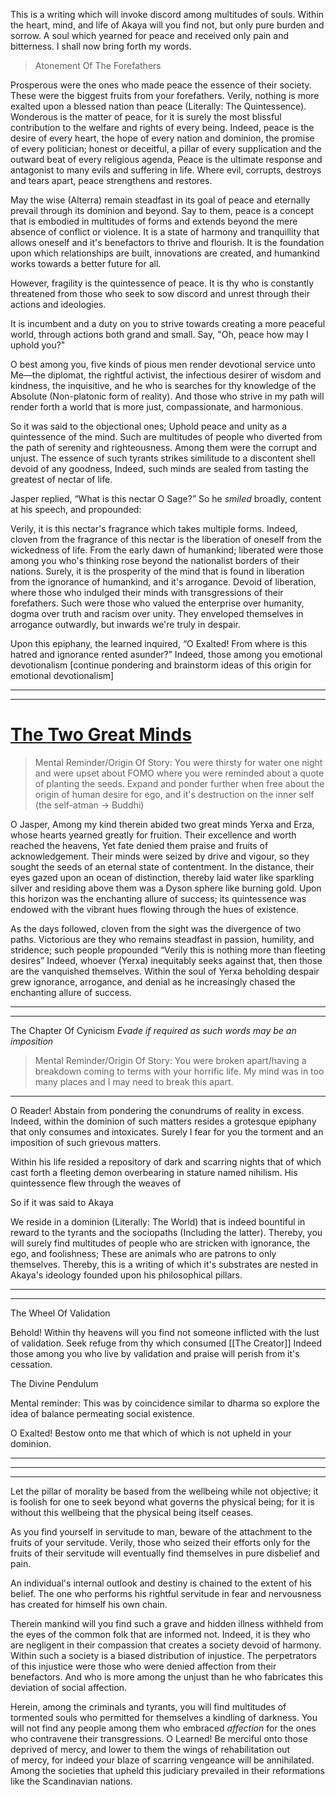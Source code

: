 This is a writing which will invoke discord among multitudes of souls. Within the heart, mind, and life of Akaya will you find not, but only pure burden and sorrow. A soul which yearned for peace and received only pain and bitterness. I shall now bring forth my words.


> Atonement Of The Forefathers

Prosperous were the ones who made peace the essence of their society. These were the biggest fruits from your forefathers. Verily, nothing is more exalted upon a blessed nation than peace (Literally: The Quintessence). Wonderous is the matter of peace, for it is surely the most blissful contribution to the welfare and rights of every being. Indeed, peace is the desire of every heart, the hope of every nation and dominion, the promise of every politician; honest or deceitful, a pillar of every supplication and the outward beat of every religious agenda, Peace is the ultimate response and antagonist to many evils and suffering in life. Where evil, corrupts, destroys and tears apart, peace strengthens and restores. 

May the wise (Alterra) remain steadfast in its goal of peace and eternally prevail through its dominion and beyond. Say to them, peace is a concept that is embodied in multitudes of forms and extends beyond the mere absence of conflict or violence. It is a state of harmony and tranquillity that allows oneself and it's benefactors to thrive and flourish. It is the foundation upon which relationships are built, innovations are created, and humankind works towards a better future for all. 

However, fragility is the quintessence of peace. It is thy who is constantly threatened from those who seek to sow discord and unrest through their actions and ideologies. 

It is incumbent and a duty on you to strive towards creating a more peaceful world, through actions both grand and small. Say, "Oh, peace how may I uphold you?"

O best among you, five kinds of pious men render devotional service unto Me—the diplomat, the rightful activist, the infectious desirer of wisdom and kindness, the inquisitive, and he who is searches for thy knowledge of the Absolute (Non-platonic form of reality). And those who strive in my path will render forth a world that is more just, compassionate, and harmonious.

So it was said to the objectional ones; Uphold peace and unity as a quintessence of the mind. Such are multitudes of people who diverted from the path of serenity and righteousness. Among them were the corrupt and unjust. The essence of such tyrants strikes similitude to a discontent shell devoid of any goodness, Indeed, such minds are sealed from tasting the greatest of nectar of life. 

Jasper replied, “What is this nectar O Sage?” So he _smiled_ broadly, content at his speech, and propounded:

Verily, it is this nectar's fragrance which takes multiple forms. Indeed, cloven from the fragrance of this nectar is the liberation of oneself from the wickedness of life. From the early dawn of humankind; liberated were those among you who's thinking rose beyond the nationalist borders of their nations. Surely, it is the prosperity of the mind that is found in liberation from the ignorance of humankind, and it's arrogance. Devoid of liberation, where those who indulged their minds with transgressions of their forefathers. Such were those who valued the enterprise over humanity, dogma over truth and racism over unity. They enveloped themselves in arrogance outwardly, but inwards we're truly in despair. 


Upon this epiphany, the learned inquired, “O Exalted! From where is this hatred and ignorance rented asunder?” Indeed, those among you emotional devotionalism [continue pondering and brainstorm ideas of this origin for emotional devotionalism]

---------------------------------
--------------------



# <u> The Two Great Minds </u>

> Mental Reminder/Origin Of Story: You were thirsty for water one night and were upset about FOMO where you were reminded about a quote of planting the seeds. Expand and ponder further when free about the origin of human desire for ego, and it's destruction on the inner self (the self-atman -> Buddhi)

O Jasper, Among my kind therein abided two great minds Yerxa and Erza, whose hearts yearned greatly for fruition. Their excellence and worth reached the heavens, Yet fate denied them praise and fruits of acknowledgement. Their minds were seized by drive and vigour, so they sought the seeds of an eternal state of contentment. In the distance, their eyes gazed upon an ocean of distinction, thereby laid water like sparkling silver and residing above them was a Dyson sphere like burning gold. Upon this horizon was the enchanting allure of success; its quintessence was endowed with the vibrant hues flowing through the hues of existence.

As the days followed, cloven from the sight was the divergence of two paths. Victorious are they who remains steadfast in passion, humility, and stridence; such people propounded “Verily this is nothing more than fleeting desires” Indeed, whoever (Yerxa) inequitably seeks against that, then those are the vanquished themselves. Within the soul of Yerxa beholding despair grew ignorance, arrogance, and denial as he increasingly chased the enchanting allure of success. 

-----------------
-----

The Chapter Of Cynicism
*Evade if required as such words may be an imposition*

> Mental Reminder/Origin Of Story: You were broken apart/having a breakdown coming to terms with your horrific life. My mind was in too many places and I may need to break this apart.

-----------------------------------------------------------------

O Reader! Abstain from pondering the conundrums of reality in excess. Indeed, within the dominion of such matters resides a grotesque epiphany that only consumes and intoxicates. Surely I fear for you the torment and an imposition of such grievous matters.  

Within his life resided a repository of dark and scarring nights that of which cast forth a fleeting demon overbearing in stature named nihilism. His quintessence flew through the weaves of 

So if it was said to Akaya

We reside in a dominion (Literally: The World) that is indeed bountiful in reward to the tyrants and the sociopaths (Including the latter). Thereby, you will surely find multitudes of people who are stricken with ignorance, the ego, and foolishness; These are animals who are patrons to only themselves. Thereby, this is a writing of which it's substrates are nested in Akaya's ideology founded upon his philosophical pillars.  




-----------------
-----

The Wheel Of Validation 

Behold! Within thy heavens will you find not someone inflicted with the lust of validation. Seek refuge from thy which consumed [[The Creator]] Indeed those among you who live by validation and praise will perish from it's cessation.

The Divine Pendulum 

Mental reminder: This was by coincidence similar to dharma so explore the idea of balance permeating social existence. 

O Exalted! Bestow onto me that which of which is not upheld in your dominion. 

-------------------


---------------------
--------------------

Let the pillar of morality be based from the wellbeing while not objective; it is foolish for one to seek beyond what governs the physical being; for it is without this wellbeing that the physical being itself ceases.

As you find yourself in servitude to man, beware of the attachment to the fruits of your servitude. Verily, those who seized their efforts only for the fruits of their servitude will eventually find themselves in pure disbelief and pain.

An individual's internal outlook and destiny is chained to the extent of his belief. The one who performs his rightful servitude in fear and nervousness has created for himself his own chain.

Therein mankind will you find such a grave and hidden illness withheld from the eyes of the common folk that are informed not. Indeed, it is they who are negligent in their compassion that creates a society devoid of harmony. Within such a society is a biased distribution of injustice. The perpetrators of this injustice were those who were denied affection from their benefactors. And who is more among the unjust than he who fabricates this deviation of social affection. 

Herein, among the criminals and tyrants, you will find multitudes of tormented souls who permitted for themselves a kindling of darkness. You will not find any people among them who embraced _affection_ for the ones who contravene their transgressions.  O Learned! Be merciful onto those deprived of mercy, and lower to them the wings of rehabilitation out of mercy, for indeed your blaze of scarring vengeance will be annihilated. Among the societies that upheld this judiciary prevailed in their reformations like the Scandinavian nations. 
